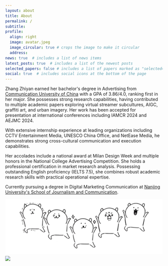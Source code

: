 ```yaml
---
layout: about
title: About
permalink: /
subtitle: 
profile:
  align: right
  image: avatar.jpeg
  image_circular: true # crops the image to make it circular
  address: 
news: true  # includes a list of news items
latest_posts: true  # includes a list of the newest posts
selected_papers: false # includes a list of papers marked as "selected={true}"
social: true  # includes social icons at the bottom of the page
---
```


Zhang Zhiyan earned her bachelor's degree in Advertising from [Communication University of China](https://www.cuc.edu.cn/) with a GPA of 3.86/4.0, ranking first in her major. She possesses strong research capabilities, having contributed to multiple academic papers exploring virtual streamer subcultures, AIGC, graffiti art, and urban imagery. Her work has been accepted for presentation at international conferences including IAMCR 2024 and AEJMC 2024.

With extensive internship experience at leading organizations including CCTV Entertainment Media, UNESCO China Office, and NetEase Media, he demonstrates strong cross-cultural communication and execution capabilities.

Her accolades include a national award at Milan Design Week and multiple honors in the National College Advertising Competition. She holds a professional certification in market research analysis. Possessing outstanding English proficiency (IELTS 7.5), she combines robust academic research skills with practical operational expertise.

Currently pursuing a degree in Digital Marketing Communication at [Nanjing University's School of Journalism and Communication](https://jc.nju.edu.cn/).


<img src="/assets/img/jumping bear.jpg" align = "middle" width = "800px">


<br>

<a href="https://github.com/SocratesClub/SocratesClub.github.io/edit/master/_pages/about.md">
  <img src="https://user-images.githubusercontent.com/543384/192227995-fdb3a693-2f68-4dc4-b9bd-06053066322f.png" width = "800" align="middle" />
</a>

<br>
